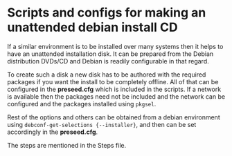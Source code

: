 # Scripts and configs for making an unattended debian install CD

If a similar environment is to be installed over many systems then it
helps to have an unattended installation disk. It can be prepared from
the Debian distribution DVDs/CD and Debian is readily configurable in
that regard.

To create such a disk a new disk has to be authored with the required
packages if you want the install to be completely offline. All of that
can be configured in the **preseed.cfg** which is included in the
scripts. If a network is available then the packages need not be
included and the network can be configured and the packages installed
using `pkgsel`.


Rest of the options and others can be obtained from a debian
environment using `debconf-get-selections {--installer}`, and then can
be set accordingly in the **preseed.cfg**.

The steps are mentioned in the Steps file.